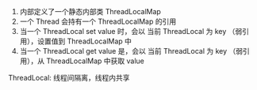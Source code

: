 1. 内部定义了一个静态内部类 ThreadLocalMap
2. 一个 Thread 会持有一个 ThreadLocalMap 的引用
3. 当一个 ThreadLocal set value 时，会以 当前 ThreadLocal 为 key （弱引用），设置值到 ThreadLocalMap 中
4. 当一个 ThreadLocal get value 是，会以 当前 ThreadLocal 为 key （弱引用），从 ThreadLocalMap 中获取 value

ThreadLocal: 线程间隔离，线程内共享
